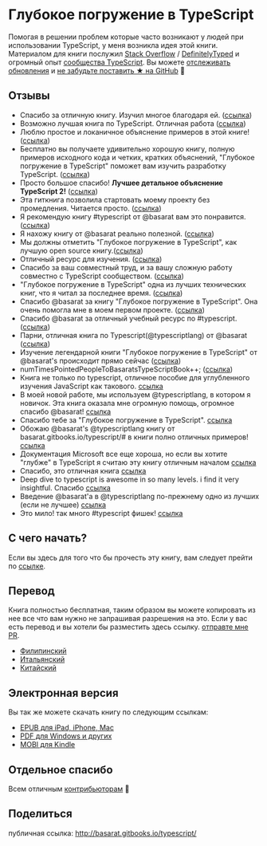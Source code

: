 Глубокое погружение в TypeScript
=======

Помогая в решении проблем которые часто возникают у людей при использовании TypeScript, у меня возникла идея этой книги. Материалом для книги послужил [Stack Overflow](http://stackoverflow.com/tags/typescript/topusers) / [DefinitelyTyped](https://github.com/DefinitelyTyped/) и огромный опыт [сообщества TypeScript](https://github.com/TypeStrong/). Вы можете [отслеживать обновления](https://twitter.com/basarat) и [не забудьте поставить ★ на GitHub](https://github.com/basarat/typescript-book) 🌹

## Отзывы

* Спасибо за отличную книгу. Изучил многое благодаря ей. ([ссылка](https://www.gitbook.com/book/basarat/typescript/discussions/21#comment-1468279131934))
* Возможно лучшая книга по TypeScript. Отличная работа ([ссылка](https://twitter.com/thelondonjs/status/756419561570852864))
* Люблю простое и локаничное объяснение примеров в этой книге! ([ссылка](https://twitter.com/joe_mighty/status/758290957280346112))
* Бесплатно вы получаете удивительно хорошую книгу, полную примеров исходного кода и четких, кратких объяснений, "Глубокое погружение в TypeScript" поможет вам изучить разработку TypeScript. ([ссылка](https://www.nativescript.org/blog/details/free-book-typescript-deep-dive))
* Просто большое спасибо! **Лучшее детальное объяснение TypeScript 2!** ([ссылка](https://www.gitbook.com/book/basarat/typescript/discussions/38))
* Эта гиткнига позволила стартовать моему проекту без промедления. Читается просто. ([ссылка](https://twitter.com/thebabellion/status/779888195559235584))
* Я рекомендую книгу #typescript от @basarat вам это понравится. ([ссылка](https://twitter.com/markpieszak/status/788099306590969860))
* Я нахожу книгу от @basarat реально полезной. ([ссылка](https://twitter.com/Brocco/status/789887640656945152))
* Мы должны отметить "Глубокое погружение в TypeScript", как лучшую open source книгу.([ссылка](https://www.siliconrepublic.com/enterprise/typescript-programming-javascript))
* Отличный ресурс для изучения. ([ссылка](https://twitter.com/rdfuhr/status/790193307708076035))
* Спасибо за ваш совместный труд, и за вашу сложную работу совместно с TypeScript сообществом. ([ссылка](https://github.com/basarat/typescript-book/pull/183#issuecomment-257799713))
* "Глубокое погружение в TypeScript" одна из лучших технических книг, что я читал за последнее время. ([ссылка](https://twitter.com/borekb/status/794287092272599040))
* Спасибо @basarat за книгу "Глубокое погружение в TypeScript". Она очень помогла мне в моем первом проекте. ([ссылка](https://twitter.com/betolinck/status/797901548562960384))
* Спасибо @basarat за отличный учебный ресурс по #typescript. ([ссылка](https://twitter.com/markuse1501/status/799116176815230976))
* Парни, отличная книга по Typescript(@typescriptlang) от @basarat ([ссылка](https://twitter.com/deeinlove/status/813245965507260417))
* Изучение легендарной книги "Глубокое погружение в TypeScript" от @basarat's происходит прямо сейчас ([ссылка](https://twitter.com/sitapati/status/814379404956532737))
* numTimesPointedPeopleToBasaratsTypeScriptBook++; ([ссылка](https://twitter.com/brocco/status/814227741696462848))
* Книга не только по typescript, отличное пособие для углубленного изучения JavaScript как такового. [ссылка](https://www.gitbook.com/book/basarat/typescript/discussions/59)
* В моей новой работе, мы используем @typescriptlang, в котором я новичок. Эта книга оказала мне огромную помощь, огромное спасибо @basarat! [ссылка](https://twitter.com/netchkin/status/855339390566096896)
* Спасибо тебе за "Глубокое погружение в TypeScript". [ссылка](https://twitter.com/buctwbzs/status/857198618704355328?refsrc=email&s=11)
* Обожаю @basarat's @typescriptlang книгу от basarat.gitbooks.io/typescript/# в книги полно отличных примеров! [ссылка](https://twitter.com/ericliprandi/status/857608837309677568)
* Документация Microsoft все еще хороша, но если вы хотите "глубже" в TypeScript я считаю эту книгу отличным началом [ссылка](https://twitter.com/caludio/status/876729910550831104)
* Спасибо, это отличная книга [ссылка](https://twitter.com/jjwonmin/status/885666375548547073)
* Deep dive to typescript is awesome in so many levels. i find it very insightful. Спасибо [ссылка](https://twitter.com/orenmizr/status/891083492787970053)
* Введение @basarat'а в @typescriptlang по-прежнему одно из лучших (если не лучшее) [ссылка](https://twitter.com/stevealee/status/953953255968698368)
* Это мило! так много #typescript фишек! [ссылка](https://twitter.com/pauliescanlon/status/989898852474998784)

## С чего начать?
Если вы здесь для того что бы прочесть эту книгу, вам следует прейти по [ссылке](https://github.com/san-smith/typescript-book/blob/master/SUMMARY.md).

## Перевод
Книга полностью бесплатная, таким образом вы можете копировать из нее все что вам нужно не запрашивая разрешения на это. Если у вас есть перевод и вы хотели бы разместить здесь ссылку. [отправте мне PR](https://github.com/basarat/typescript-book/edit/master/README.md).
* [Филипинский](https://github.com/themarshann/typescript-book-fil)
* [Итальянский](https://github.com/TizioFittizio/typescript-book)
* [Китайский](https://github.com/jkchao/typescript-book-chinese)

## Электронная версия
Вы так же можете скачать книгу по следующим ссылкам:
* [EPUB для iPad, iPhone, Mac](https://www.gitbook.com/download/epub/book/basarat/typescript)
* [PDF для Windows и других](https://www.gitbook.com/download/pdf/book/basarat/typescript)
* [MOBI для Kindle](https://www.gitbook.com/download/mobi/book/basarat/typescript)

## Отдельное спасибо
Всем отличным [контрибьюторам](https://github.com/basarat/typescript-book/graphs/contributors) 🌹

## Поделиться
публичная ссылка: http://basarat.gitbooks.io/typescript/
